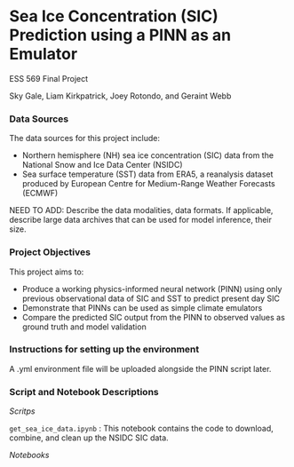 # Sea Ice Concentration (SIC) Prediction using a PINN as an Emulator

ESS 569 Final Project

Sky Gale, Liam Kirkpatrick, Joey Rotondo, and Geraint Webb

### Data Sources
The data sources for this project include:
* Northern hemisphere (NH) sea ice concentration (SIC) data from the National Snow and Ice Data Center (NSIDC)
* Sea surface temperature (SST) data from ERA5, a reanalysis dataset produced by European Centre for Medium-Range Weather Forecasts (ECMWF)

NEED TO ADD: Describe the data modalities, data formats. If applicable, describe large data archives that can be used for model inference, their size.

### Project Objectives
This project aims to:
* Produce a working physics-informed neural network (PINN) using only previous observational data of SIC and SST to predict present day SIC
* Demonstrate that PINNs can be used as simple climate emulators
* Compare the predicted SIC output from the PINN to observed values as ground truth and model validation

### Instructions for setting up the environment
A .yml environment file will be uploaded alongside the PINN script later.

### Script and Notebook Descriptions
_Scritps_

`get_sea_ice_data.ipynb` : This notebook contains the code to download, combine, and clean up the NSIDC SIC data.

_Notebooks_

